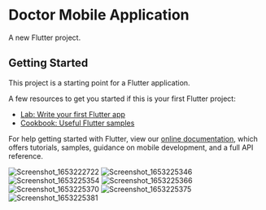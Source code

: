 # Doctor Mobile Application

A new Flutter project.

## Getting Started

This project is a starting point for a Flutter application.

A few resources to get you started if this is your first Flutter project:

- [Lab: Write your first Flutter app](https://flutter.dev/docs/get-started/codelab)
- [Cookbook: Useful Flutter samples](https://flutter.dev/docs/cookbook)

For help getting started with Flutter, view our
[online documentation](https://flutter.dev/docs), which offers tutorials,
samples, guidance on mobile development, and a full API reference.

![Screenshot_1653222722](https://user-images.githubusercontent.com/68815210/169697658-483baa39-c2a3-4790-a995-307b2bab49da.png)
![Screenshot_1653225346](https://user-images.githubusercontent.com/68815210/169697680-32160693-9bd9-45be-b269-19f86dd6a218.png)
![Screenshot_1653225354](https://user-images.githubusercontent.com/68815210/169697688-09888ca0-d284-48ac-9b25-312a87ab22b2.png)
![Screenshot_1653225366](https://user-images.githubusercontent.com/68815210/169697701-560c4f4f-2b64-4a39-9832-01ee735b8e0f.png)
![Screenshot_1653225370](https://user-images.githubusercontent.com/68815210/169697711-7d1a48fb-8add-4c8f-9e6d-eb005549e618.png)
![Screenshot_1653225375](https://user-images.githubusercontent.com/68815210/169697715-d77b141a-6b79-459e-b722-e85ddb5ac4f3.png)
![Screenshot_1653225381](https://user-images.githubusercontent.com/68815210/169697721-8a6dec9c-0597-4939-bc1e-281585f94f8b.png)
